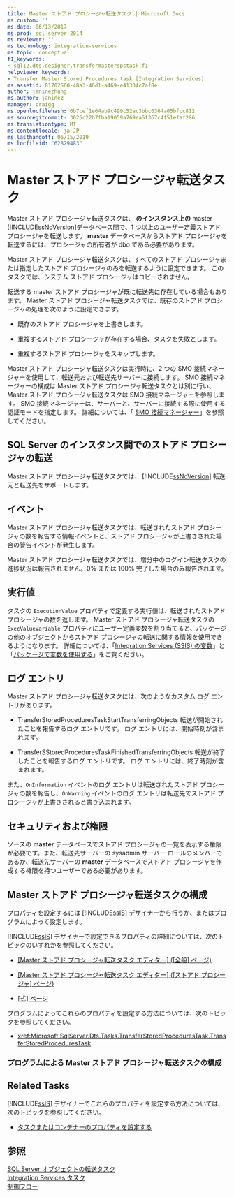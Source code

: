 ```yaml
---
title: Master ストアド プロシージャ転送タスク | Microsoft Docs
ms.custom: ''
ms.date: 06/13/2017
ms.prod: sql-server-2014
ms.reviewer: ''
ms.technology: integration-services
ms.topic: conceptual
f1_keywords:
- sql12.dts.designer.transfermasterspstask.f1
helpviewer_keywords:
- Transfer Master Stored Procedures task [Integration Services]
ms.assetid: 81702560-48a3-46d1-a469-e41304c7af8e
author: janinezhang
ms.author: janinez
manager: craigg
ms.openlocfilehash: 0b7cef1e64ab9c499c52ac3bbc0364a05bfcc812
ms.sourcegitcommit: 3026c22b7fba19059a769ea5f367c4f51efaf286
ms.translationtype: MT
ms.contentlocale: ja-JP
ms.lasthandoff: 06/15/2019
ms.locfileid: "62829483"
---
```

# <a name="transfer-master-stored-procedures-task"></a>Master ストアド プロシージャ転送タスク
  Master ストアド プロシージャ転送タスクは、 **のインスタンス上の** master [!INCLUDE[ssNoVersion](../../includes/ssnoversion-md.md)]データベース間で、1 つ以上のユーザー定義ストアド プロシージャを転送します。 **master** データベースからストアド プロシージャを転送するには、プロシージャの所有者が dbo である必要があります。  
  
 Master ストアド プロシージャ転送タスクは、すべてのストアド プロシージャまたは指定したストアド プロシージャのみを転送するように設定できます。 このタスクでは、システム ストアド プロシージャはコピーされません。  
  
 転送する master ストアド プロシージャが既に転送先に存在している場合もあります。 Master ストアド プロシージャ転送タスクでは、既存のストアド プロシージャの処理を次のように設定できます。  
  
-   既存のストアド プロシージャを上書きします。  
  
-   重複するストアド プロシージャが存在する場合、タスクを失敗とします。  
  
-   重複するストアド プロシージャをスキップします。  
  
 Master ストアド プロシージャ転送タスクは実行時に、2 つの SMO 接続マネージャーを使用して、転送元および転送先サーバーに接続します。 SMO 接続マネージャーの構成は Master ストアド プロシージャ転送タスクとは別に行い、Master ストアド プロシージャ転送タスクは SMO 接続マネージャーを参照します。 SMO 接続マネージャーは、サーバーと、サーバーに接続する際に使用する認証モードを指定します。 詳細については、「 [SMO 接続マネージャー](../connection-manager/smo-connection-manager.md)」を参照してください。  
  
## <a name="transferring-stored-procedures-between-instances-of-sql-server"></a>SQL Server のインスタンス間でのストアド プロシージャの転送  
 Master ストアド プロシージャ転送タスクでは、 [!INCLUDE[ssNoVersion](../../includes/ssnoversion-md.md)] 転送元と転送先をサポートします。  
  
## <a name="events"></a>イベント  
 Master ストアド プロシージャ転送タスクでは、転送されたストアド プロシージャの数を報告する情報イベントと、ストアド プロシージャが上書きされた場合の警告イベントが発生します。  
  
 Master ストアド プロシージャ転送タスクでは、増分中のログイン転送タスクの進捗状況は報告されません。0% または 100% 完了した場合のみ報告されます。  
  
## <a name="execution-value"></a>実行値  
 タスクの `ExecutionValue` プロパティで定義する実行値は、転送されたストアド プロシージャの数を返します。 Master ストアド プロシージャ転送タスクの `ExecValueVariable` プロパティにユーザー定義変数を割り当てると、パッケージの他のオブジェクトからストアド プロシージャの転送に関する情報を使用できるようになります。 詳細については、「[Integration Services &#40;SSIS&#41; の変数](../integration-services-ssis-variables.md)」と「[パッケージで変数を使用する](../use-variables-in-packages.md)」をご覧ください。  
  
## <a name="log-entries"></a>ログ エントリ  
 Master ストアド プロシージャ転送タスクには、次のようなカスタム ログ エントリがあります。  
  
-   TransferStoredProceduresTaskStartTransferringObjects  転送が開始されたことを報告するログ エントリです。 ログ エントリには、開始時刻が含まれます。  
  
-   TransferSStoredProceduresTaskFinishedTransferringObjects  転送が終了したことを報告するログ エントリです。 ログ エントリには、終了時刻が含まれます。  
  
 また、`OnInformation` イベントのログ エントリは転送されたストアド プロシージャの数を報告し、`OnWarning` イベントのログ エントリは転送先でストアド プロシージャが上書きされると書き込まれます。  
  
## <a name="security-and-permissions"></a>セキュリティおよび権限  
 ソースの **master** データベースでストアド プロシージャの一覧を表示する権限が必要です。また、転送先サーバーの sysadmin サーバー ロールのメンバーであるか、転送先サーバーの **master** データベースでストアド プロシージャを作成する権限を持つユーザーである必要があります。  
  
## <a name="configuration-of-the-transfer-master-stored-procedures-task"></a>Master ストアド プロシージャ転送タスクの構成  
 プロパティを設定するには [!INCLUDE[ssIS](../../includes/ssis-md.md)] デザイナーから行うか、またはプログラムによって設定します。  
  
 [!INCLUDE[ssIS](../../includes/ssis-md.md)] デザイナーで設定できるプロパティの詳細については、次のトピックのいずれかを参照してください。  
  
-   [[Master ストアド プロシージャ転送タスク エディター] &#40;[全般] ページ&#41;](../general-page-of-integration-services-designers-options.md)  
  
-   [[Master ストアド プロシージャ転送タスク エディター] &#40;[ストアド プロシージャ] ページ&#41;](../transfer-master-stored-procedures-task-editor-stored-procedures-page.md)  
  
-   [[式] ページ](../expressions/expressions-page.md)  
  
 プログラムによってこれらのプロパティを設定する方法については、次のトピックを参照してください。  
  
-   <xref:Microsoft.SqlServer.Dts.Tasks.TransferStoredProceduresTask.TransferStoredProceduresTask>  
  
### <a name="configuring-the-transfer-master-stored-procedures-task-programmatically"></a>プログラムによる Master ストアド プロシージャ転送タスクの構成  
  
## <a name="related-tasks"></a>Related Tasks  
 [!INCLUDE[ssIS](../../includes/ssis-md.md)] デザイナーでこれらのプロパティを設定する方法については、次のトピックを参照してください。  
  
-   [タスクまたはコンテナーのプロパティを設定する](../set-the-properties-of-a-task-or-container.md)  
  
## <a name="see-also"></a>参照  
 [SQL Server オブジェクトの転送タスク](transfer-sql-server-objects-task.md)   
 [Integration Services タスク](integration-services-tasks.md)   
 [制御フロー](control-flow.md)  
  
  
